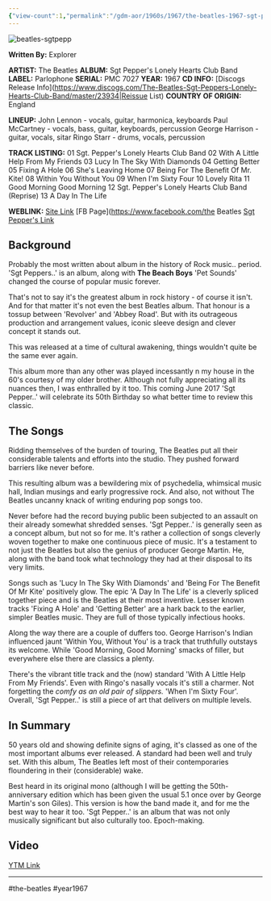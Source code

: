 ```yaml
---
{"view-count":1,"permalink":"/gdm-aor/1960s/1967/the-beatles-1967-sgt-peppers-lonely-hearts-club-band/","dg-publish":true,"dgPassFrontmatter":true,"noteIcon":"","created":"2025-07-17T12:43:47.116+12:00","updated":"2025-07-16T13:36:51.743+12:00"}
---
```



<img src="https://i.ibb.co/QFjRKrPJ/beatles-sgtpepp.jpg" alt="beatles-sgtpepp" border="0">

**Written By:** Explorer

**ARTIST:** The Beatles
**ALBUM:** Sgt Pepper's Lonely Hearts Club Band
**LABEL:** Parlophone
**SERIAL:** PMC 7027
**YEAR:** 1967
**CD INFO:** [Discogs Release Info](https://www.discogs.com/The-Beatles-Sgt-Peppers-Lonely-Hearts-Club-Band/master/23934|Reissue List)
**COUNTRY OF ORIGIN:** England

**LINEUP:**
John Lennon - vocals, guitar, harmonica, keyboards
Paul McCartney - vocals, bass, guitar, keyboards, percussion
George Harrison - guitar, vocals, sitar
Ringo Starr - drums, vocals, percussion

**TRACK LISTING:**
01 Sgt. Pepper's Lonely Hearts Club Band
02 With A Little Help From My Friends
03 Lucy In The Sky With Diamonds
04 Getting Better
05 Fixing A Hole
06 She's Leaving Home
07 Being For The Benefit Of Mr. Kite!
08 Within You Without You
09 When I'm Sixty Four
10 Lovely Rita
11 Good Morning Good Morning
12 Sgt. Pepper's Lonely Hearts Club Band (Reprise)
13 A Day In The Life

**WEBLINK:**
[Site Link](https://www.thebeatles.com)
[FB Page](https://www.facebook.com/the Beatles
[Sgt Pepper's Link](http://sgtpepper.thebeatles.com)

## Background
Probably the most written about album in the history of Rock music.. period. 'Sgt Peppers..' is an album, along with **The Beach Boys** 'Pet Sounds' changed the course of popular music forever.

That's not to say it's the greatest album in rock history - of course it isn't. And for that matter it's not even the best Beatles album. That honour is a tossup between 'Revolver' and 'Abbey Road'. But with its outrageous production and arrangement values, iconic sleeve design and clever concept it stands out.

This was released at a time of cultural awakening, things wouldn't quite be the same ever again.

This album more than any other was played incessantly n my house in the 60's courtesy of my older brother. Although not fully appreciating all its nuances then, I was enthralled by it too. This coming June 2017 'Sgt Pepper..' will celebrate its 50th Birthday so what better time to review this classic.

## The Songs
Ridding themselves of the burden of touring, The Beatles put all their considerable talents and efforts into the studio. They pushed forward barriers like never before.

This resulting album was a bewildering mix of psychedelia, whimsical music hall, Indian musings and early progressive rock. And also, not without The Beatles uncanny knack of writing enduring pop songs too.

Never before had the record buying public been subjected to an assault on their already somewhat shredded senses. 'Sgt Pepper..' is generally seen as a concept album, but not so for me. It's rather a collection of songs cleverly woven together to make one continuous piece of music. It's a testament to not just the Beatles but also the genius of producer George Martin. He, along with the band took what technology they had at their disposal to its very limits.

Songs such as 'Lucy In The Sky With Diamonds' and 'Being For The Benefit Of Mr Kite' positively glow. The epic 'A Day In The Life' is a cleverly spliced together piece and is the Beatles at their most inventive. Lesser known tracks 'Fixing A Hole' and 'Getting Better' are a hark back to the earlier, simpler Beatles music. They are full of those typically infectious hooks.

Along the way there are a couple of duffers too. George Harrison's Indian influenced jaunt 'Within You, Without You' is a track that truthfully outstays its welcome. While 'Good Morning, Good Morning' smacks of filler, but everywhere else there are classics a plenty.

There's the vibrant title track and the (now) standard 'With A Little Help From My Friends'. Even with Ringo's nasally vocals it's still a charmer. Not forgetting the _comfy as an old pair of slippers._ 'When I'm Sixty Four'. Overall, 'Sgt Pepper..' is still a piece of art that delivers on multiple levels.

## In Summary
50 years old and showing definite signs of aging, it's classed as one of the most important albums ever released. A standard had been well and truly set. With this album, The Beatles left most of their contemporaries floundering in their (considerable) wake.

Best heard in its original mono (although I will be getting the 50th-anniversary edition which has been given the usual 5.1 once over by George Martin's son Giles). This version is how the band made it, and for me the best way to hear it too. 'Sgt Pepper..' is an album that was not only musically significant but also culturally too. Epoch-making.

## Video
[YTM Link](https://music.youtube.com/playlist?list=OLAK5uy_k0N28ttgCjdEqyy02W7h0v1Kg78hs9AnM)

---

#the-beatles #year1967